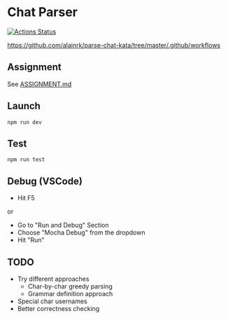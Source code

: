 # Chat Parser

[![Actions Status](https://github.com/alainrk/parse-chat-kata/workflows/Node.js%20CI/badge.svg)](https://github.com/alainrk/parse-chat-kata/actions)

https://github.com/alainrk/parse-chat-kata/tree/master/.github/workflows
## Assignment
See [ASSIGNMENT.md](./ASSIGNMENT.md)

## Launch

```
npm run dev
```

## Test

```
npm run test
```

## Debug (VSCode)

- Hit F5

or

- Go to "Run and Debug" Section
- Choose "Mocha Debug" from the dropdown
- Hit "Run"


## TODO
- Try different approaches
  - Char-by-char greedy parsing
  - Grammar definition approach
- Special char usernames
- Better correctness checking
